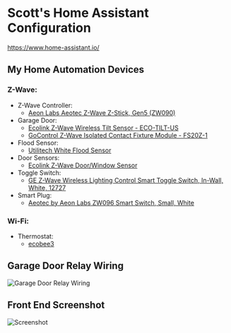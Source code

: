 # Scott's Home Assistant Configuration
https://www.home-assistant.io/
## My Home Automation Devices
### Z-Wave:
- Z-Wave Controller:
  * [Aeon Labs Aeotec Z-Wave Z-Stick, Gen5 (ZW090)](https://amzn.com/B00X0AWA6E)
- Garage Door:
  * [Ecolink Z-Wave Wireless Tilt Sensor - ECO-TILT-US](https://amzn.com/B00HGVJRX2)
  * [GoControl Z-Wave Isolated Contact Fixture Module - FS20Z-1](https://amzn.com/B00ER6MH22)
- Flood Sensor:
  * [Utilitech White Flood Sensor](http://www.lowes.com/pd/Utilitech-White-Flood-Sensor-Works-with-Iris/4740940)
- Door Sensors:
  * [Ecolink Z-Wave Door/Window Sensor](https://amzn.com/B00OJMD2FA)
- Toggle Switch:
  * [GE Z-Wave Wireless Lighting Control Smart Toggle Switch, In-Wall, White, 12727](https://amzn.com/B00PYMGOHM)
- Smart Plug:
  * [Aeotec by Aeon Labs ZW096 Smart Switch, Small, White](http://a.co/41nO08t)

### Wi-Fi:
- Thermostat:
  * [ecobee3](https://shop.ecobee.com/products/ecobee3)

## Garage Door Relay Wiring
![Garage Door Relay Wiring](http://i.imgur.com/9KAGONr.png)

## Front End Screenshot
![Screenshot](http://i.imgur.com/3cBjv5D.png)
